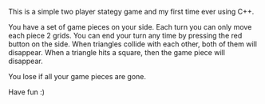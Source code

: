 This is a simple two player stategy game and my first time ever using C++.

You have a set of game pieces on your side. Each turn you can only move each piece 2 grids. 
You can end your turn any time by pressing the red button on the side. 
When triangles collide with each other, both of them will disappear. When a triangle hits a square, then the game piece will disappear. 

You lose if all your game pieces are gone.

Have fun :)
